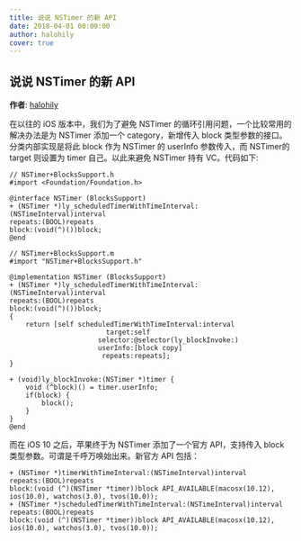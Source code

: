 ```yaml
---
title: 说说 NSTimer 的新 API
date: 2018-04-01 00:00:00
author: halohily
cover: true
---
```


说说 NSTimer 的新 API
--------
**作者**: [halohily](https://weibo.com/halohily)

在以往的 iOS 版本中，我们为了避免 NSTimer 的循环引用问题，一个比较常用的解决办法是为 NSTimer 添加一个 category，新增传入 block 类型参数的接口。分类内部实现是将此 block 作为 NSTimer 的 userInfo 参数传入，而 NSTimer的 target 则设置为 timer 自己。以此来避免 NSTimer 持有 VC。代码如下:

```objc
// NSTimer+BlocksSupport.h
#import <Foundation/Foundation.h>

@interface NSTimer (BlocksSupport)
+ (NSTimer *)ly_scheduledTimerWithTimeInterval:(NSTimeInterval)interval
repeats:(BOOL)repeats
block:(void(^)())block;
@end

// NSTimer+BlocksSupport.m
#import "NSTimer+BlocksSupport.h"

@implementation NSTimer (BlocksSupport)
+ (NSTimer *)ly_scheduledTimerWithTimeInterval:(NSTimeInterval)interval
repeats:(BOOL)repeats
block:(void(^)())block;
{
	return [self scheduledTimerWithTimeInterval:interval
						target:self
					  selector:@selector(ly_blockInvoke:)
					  userInfo:[block copy]
					   repeats:repeats];
}

+ (void)ly_blockInvoke:(NSTimer *)timer {
	void (^block)() = timer.userInfo;
	if(block) {
		block();
	}
}
@end
```

而在 iOS 10 之后，苹果终于为 NSTimer 添加了一个官方 API，支持传入 block 类型参数。可谓是千呼万唤始出来。新官方 API 包括：

```objc
+ (NSTimer *)timerWithTimeInterval:(NSTimeInterval)interval
repeats:(BOOL)repeats
block:(void (^)(NSTimer *timer))block API_AVAILABLE(macosx(10.12), ios(10.0), watchos(3.0), tvos(10.0));
+ (NSTimer *)scheduledTimerWithTimeInterval:(NSTimeInterval)interval
repeats:(BOOL)repeats
block:(void (^)(NSTimer *timer))block API_AVAILABLE(macosx(10.12), ios(10.0), watchos(3.0), tvos(10.0));
```